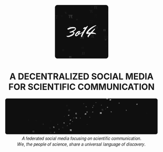 <div class="𝔉𝔯𝔞𝔨𝔱𝔲𝔯" align="center">
    <img src="/assets/image.png" width="175" />
    <h1>A DECENTRALIZED SOCIAL MEDIA FOR SCIENTIFIC COMMUNICATION</h1>
</div>
<div>
  <img src="/assets/backdrop.png" />
</div>
<div class="𝑰𝒕𝒂𝒍𝒊𝒄 (Mathematical Italic)" align="center">
𝐴 𝑓𝑒𝑑𝑒𝑟𝑎𝑡𝑒𝑑 𝑠𝑜𝑐𝑖𝑎𝑙 𝑚𝑒𝑑𝑖𝑎 𝑓𝑜𝑐𝑢𝑠𝑖𝑛𝑔 𝑜𝑛 𝑠𝑐𝑖𝑒𝑛𝑡𝑖𝑓𝑖𝑐 𝑐𝑜𝑚𝑚𝑢𝑛𝑖𝑐𝑎𝑡𝑖𝑜𝑛.</div>
<div align="center">
𝑊𝑒, 𝑡ℎ𝑒 𝑝𝑒𝑜𝑝𝑙𝑒 𝑜𝑓 𝑠𝑐𝑖𝑒𝑛𝑐𝑒, 𝑠ℎ𝑎𝑟𝑒 𝑎 𝑢𝑛𝑖𝑣𝑒𝑟𝑠𝑎𝑙 𝑙𝑎𝑛𝑔𝑢𝑎𝑔𝑒 𝑜𝑓 𝑑𝑖𝑠𝑐𝑜𝑣𝑒𝑟𝑦.
</div>
